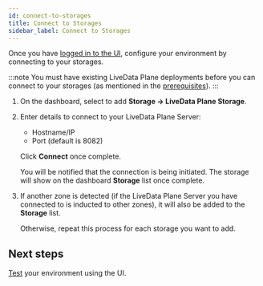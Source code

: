 ```yaml
---
id: connect-to-storages
title: Connect to Storages
sidebar_label: Connect to Storages
---
```


Once you have [logged in to the UI](./install-ui.md#login), configure your environment by connecting to your storages.

:::note
You must have existing LiveData Plane deployments before you can connect to your storages (as mentioned in the [prerequisites](../preparation/prerequisites-ui.md#existing-deployments)).
:::

1. On the dashboard, select to add **Storage -> LiveData Plane Storage**.

1. Enter details to connect to your LiveData Plane Server:

   * Hostname/IP
   * Port (default is 8082)
   
   Click **Connect** once complete.

   You will be notified that the connection is being initiated. The storage will show on the dashboard **Storage** list once complete.

1. If another zone is detected (if the LiveData Plane Server you have connected to is inducted to other zones), it will also be added to the **Storage** list.

   Otherwise, repeat this process for each storage you want to add.

## Next steps

[Test](../testing/test-ui.md) your environment using the UI.